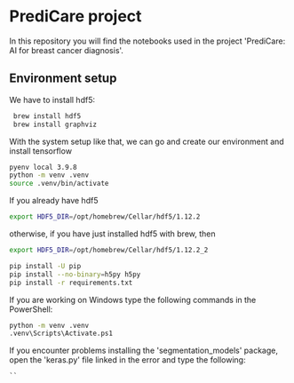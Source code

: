 # PrediCare project

In this repository you will find the notebooks used in the project 'PrediCare: AI for breast cancer diagnosis'. 



## Environment setup

We have to install hdf5:

```BASH
 brew install hdf5
 brew install graphviz
```
With the system setup like that, we can go and create our environment and install tensorflow

```BASH
pyenv local 3.9.8
python -m venv .venv
source .venv/bin/activate
```
If you already have hdf5
```BASH
export HDF5_DIR=/opt/homebrew/Cellar/hdf5/1.12.2
```
otherwise, if you have just installed hdf5 with brew, then
```BASH
export HDF5_DIR=/opt/homebrew/Cellar/hdf5/1.12.2_2
```

```BASH
pip install -U pip
pip install --no-binary=h5py h5py
pip install -r requirements.txt
```
If you are working on Windows type the following commands in the PowerShell:

```sh
python -m venv .venv
.venv\Scripts\Activate.ps1
```

If you encounter problems installing the 'segmentation_models' package, open the 'keras.py' file linked in the error and type the following:
````
``